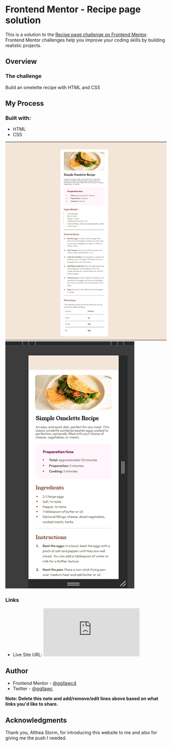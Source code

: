 # Frontend Mentor - Recipe page solution

This is a solution to the [Recipe page challenge on Frontend Mentor](https://www.frontendmentor.io/challenges/recipe-page-KiTsR8QQKm). Frontend Mentor challenges help you improve your coding skills by building realistic projects. 

## Overview 

### The challenge
Build an omelette recipe with HTML and CSS

## My Process

### Built with:
- HTML
- CSS

![](screenshot-desktop.png)
![](screenshot-mobile.png)

### Links

- Live Site URL: ![](https://ggllawc4.github.io/Frontend-Mentor-Projects/Recipe/index.html)


## Author

- Frontend Mentor - [@ggllawc4](https://www.frontendmentor.io/profile/ggllawc4)
- Twitter - [@ggllawc](https://x.com/ggllawc)

**Note: Delete this note and add/remove/edit lines above based on what links you'd like to share.**

## Acknowledgments

Thank you, Althea Storm, for introducing this website to me and also for giving me the push I needed.